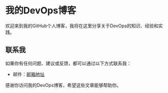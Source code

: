 # 我的DevOps博客

欢迎来到我的GitHub个人博客，我将在这里分享关于DevOps的知识、经验和实践。

## 联系我

如果你有任何问题、建议或反馈，都可以通过以下方式联系我：

- 邮件：[邮箱地址](mailto:hhn3306@gmail.com)

感谢你访问我的DevOps博客，希望这些文章能够帮助你。
